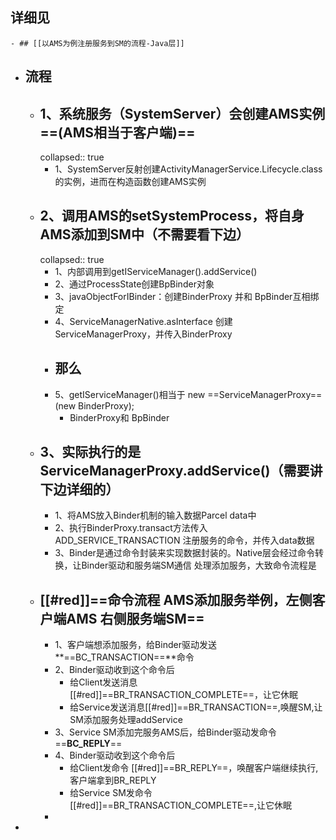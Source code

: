 ## 详细见
	- ## [[以AMS为例注册服务到SM的流程-Java层]]
- ## 流程
	- ## 1、系统服务（SystemServer）会创建AMS实例==(AMS相当于客户端)==
	  collapsed:: true
		- 1、SystemServer反射创建ActivityManagerService.Lifecycle.class的实例，进而在构造函数创建AMS实例
	- ## 2、调用AMS的setSystemProcess，将自身AMS添加到SM中（不需要看下边）
	  collapsed:: true
		- 1、内部调用到getIServiceManager().addService()
		- 2、通过ProcessState创建BpBinder对象
		- 3、javaObjectForIBinder：创建BinderProxy 并和 BpBinder互相绑定
		- 4、ServiceManagerNative.asInterface 创建ServiceManagerProxy，并传入BinderProxy
		- ## 那么
		- 5、getIServiceManager()相当于 new ==ServiceManagerProxy==(new BinderProxy);
			- BinderProxy和 BpBinder
	- ## 3、实际执行的是ServiceManagerProxy.addService()（需要讲下边详细的）
		- 1、将AMS放入Binder机制的输入数据Parcel data中
		- 2、执行BinderProxy.transact方法传入ADD_SERVICE_TRANSACTION 注册服务的命令，并传入data数据
		- 3、Binder是通过命令封装来实现数据封装的。Native层会经过命令转换，让Binder驱动和服务端SM通信  处理添加服务，大致命令流程是
	- ## [[#red]]==命令流程 AMS添加服务举例，左侧客户端AMS 右侧服务端SM==
		- 1、客户端想添加服务，给Binder驱动发送**==BC_TRANSACTION==**命令
		- 2、Binder驱动收到这个命令后
			- 给Client发送消息[[#red]]==BR_TRANSACTION_COMPLETE==，让它休眠
			- 给Service发送消息[[#red]]==BR_TRANSACTION==,唤醒SM,让SM添加服务处理addService
		- 3、Service SM添加完服务AMS后，给Binder驱动发命令==**BC_REPLY**==
		- 4、Binder驱动收到这个命令后
			- 给Client发命令 [[#red]]==BR_REPLY==，唤醒客户端继续执行,客户端拿到BR_REPLY
			- 给Service SM发命令[[#red]]==BR_TRANSACTION_COMPLETE==,让它休眠
		-
-